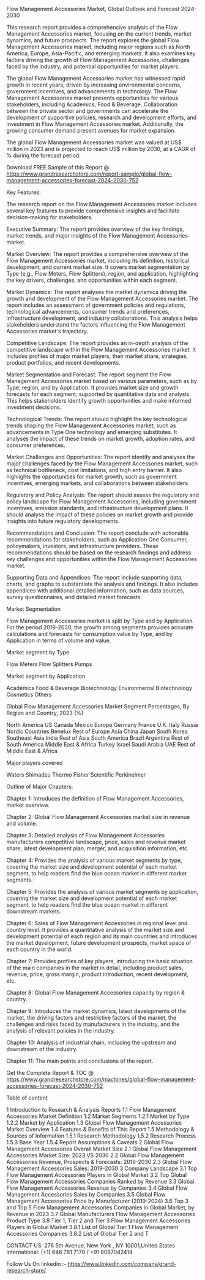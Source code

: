 Flow Management Accessories Market, Global Outlook and Forecast 2024-2030

This research report provides a comprehensive analysis of the Flow Management Accessories market, focusing on the current trends, market dynamics, and future prospects. The report explores the global Flow Management Accessories market, including major regions such as North America, Europe, Asia-Pacific, and emerging markets. It also examines key factors driving the growth of Flow Management Accessories, challenges faced by the industry, and potential opportunities for market players.

The global Flow Management Accessories market has witnessed rapid growth in recent years, driven by increasing environmental concerns, government incentives, and advancements in technology. The Flow Management Accessories market presents opportunities for various stakeholders, including Academics, Food & Beverage. Collaboration between the private sector and governments can accelerate the development of supportive policies, research and development efforts, and investment in Flow Management Accessories market. Additionally, the growing consumer demand present avenues for market expansion.

The global Flow Management Accessories market was valued at US$ million in 2023 and is projected to reach US$ million by 2030, at a CAGR of % during the forecast period.

Download FREE Sample of this Report @ https://www.grandresearchstore.com/report-sample/global-flow-management-accessories-forecast-2024-2030-752


Key Features:

The research report on the Flow Management Accessories market includes several key features to provide comprehensive insights and facilitate decision-making for stakeholders.

Executive Summary: The report provides overview of the key findings, market trends, and major insights of the Flow Management Accessories market.

Market Overview: The report provides a comprehensive overview of the Flow Management Accessories market, including its definition, historical development, and current market size. It covers market segmentation by Type (e.g., Flow Meters, Flow Splitters), region, and application, highlighting the key drivers, challenges, and opportunities within each segment.

Market Dynamics: The report analyses the market dynamics driving the growth and development of the Flow Management Accessories market. The report includes an assessment of government policies and regulations, technological advancements, consumer trends and preferences, infrastructure development, and industry collaborations. This analysis helps stakeholders understand the factors influencing the Flow Management Accessories market's trajectory.

Competitive Landscape: The report provides an in-depth analysis of the competitive landscape within the Flow Management Accessories market. It includes profiles of major market players, their market share, strategies, product portfolios, and recent developments.

Market Segmentation and Forecast: The report segment the Flow Management Accessories market based on various parameters, such as by Type, region, and by Application. It provides market size and growth forecasts for each segment, supported by quantitative data and analysis. This helps stakeholders identify growth opportunities and make informed investment decisions.

Technological Trends: The report should highlight the key technological trends shaping the Flow Management Accessories market, such as advancements in Type One technology and emerging substitutes. It analyses the impact of these trends on market growth, adoption rates, and consumer preferences.

Market Challenges and Opportunities: The report identify and analyses the major challenges faced by the Flow Management Accessories market, such as technical bottleneck, cost limitations, and high entry barrier. It also highlights the opportunities for market growth, such as government incentives, emerging markets, and collaborations between stakeholders.

Regulatory and Policy Analysis: The report should assess the regulatory and policy landscape for Flow Management Accessories, including government incentives, emission standards, and infrastructure development plans. It should analyse the impact of these policies on market growth and provide insights into future regulatory developments.

Recommendations and Conclusion: The report conclude with actionable recommendations for stakeholders, such as Application One Consumer, policymakers, investors, and infrastructure providers. These recommendations should be based on the research findings and address key challenges and opportunities within the Flow Management Accessories market.

Supporting Data and Appendices: The report include supporting data, charts, and graphs to substantiate the analysis and findings. It also includes appendices with additional detailed information, such as data sources, survey questionnaires, and detailed market forecasts.

Market Segmentation

Flow Management Accessories market is split by Type and by Application. For the period 2019-2030, the growth among segments provides accurate calculations and forecasts for consumption value by Type, and by Application in terms of volume and value.



Market segment by Type



Flow Meters
Flow Splitters
Pumps


Market segment by Application



Academics
Food & Beverage
Biotechnology
Environmental Biotechnology
Cosmetics
Others


Global Flow Management Accessories Market Segment Percentages, By Region and Country, 2023 (%)



North America
US
Canada
Mexico
Europe
Germany
France
U.K.
Italy
Russia
Nordic Countries
Benelux
Rest of Europe
Asia
China
Japan
South Korea
Southeast Asia
India
Rest of Asia
South America
Brazil
Argentina
Rest of South America
Middle East & Africa
Turkey
Israel
Saudi Arabia
UAE
Rest of Middle East & Africa


Major players covered



Waters
Shimadzu
Thermo Fisher Scientific
Perkinelmer


Outline of Major Chapters:

Chapter 1: Introduces the definition of Flow Management Accessories, market overview.

Chapter 2: Global Flow Management Accessories market size in revenue and volume.

Chapter 3: Detailed analysis of Flow Management Accessories manufacturers competitive landscape, price, sales and revenue market share, latest development plan, merger, and acquisition information, etc.

Chapter 4: Provides the analysis of various market segments by type, covering the market size and development potential of each market segment, to help readers find the blue ocean market in different market segments.

Chapter 5: Provides the analysis of various market segments by application, covering the market size and development potential of each market segment, to help readers find the blue ocean market in different downstream markets.

Chapter 6: Sales of Flow Management Accessories in regional level and country level. It provides a quantitative analysis of the market size and development potential of each region and its main countries and introduces the market development, future development prospects, market space of each country in the world.

Chapter 7: Provides profiles of key players, introducing the basic situation of the main companies in the market in detail, including product sales, revenue, price, gross margin, product introduction, recent development, etc.

Chapter 8: Global Flow Management Accessories capacity by region & country.

Chapter 9: Introduces the market dynamics, latest developments of the market, the driving factors and restrictive factors of the market, the challenges and risks faced by manufacturers in the industry, and the analysis of relevant policies in the industry.

Chapter 10: Analysis of industrial chain, including the upstream and downstream of the industry.

Chapter 11: The main points and conclusions of the report.

Get the Complete Report & TOC @ https://www.grandresearchstore.com/machines/global-flow-management-accessories-forecast-2024-2030-752

Table of content

1 Introduction to Research & Analysis Reports
1.1 Flow Management Accessories Market Definition
1.2 Market Segments
1.2.1 Market by Type
1.2.2 Market by Application
1.3 Global Flow Management Accessories Market Overview
1.4 Features & Benefits of This Report
1.5 Methodology & Sources of Information
1.5.1 Research Methodology
1.5.2 Research Process
1.5.3 Base Year
1.5.4 Report Assumptions & Caveats
2 Global Flow Management Accessories Overall Market Size
2.1 Global Flow Management Accessories Market Size: 2023 VS 2030
2.2 Global Flow Management Accessories Revenue, Prospects & Forecasts: 2019-2030
2.3 Global Flow Management Accessories Sales: 2019-2030
3 Company Landscape
3.1 Top Flow Management Accessories Players in Global Market
3.2 Top Global Flow Management Accessories Companies Ranked by Revenue
3.3 Global Flow Management Accessories Revenue by Companies
3.4 Global Flow Management Accessories Sales by Companies
3.5 Global Flow Management Accessories Price by Manufacturer (2019-2024)
3.6 Top 3 and Top 5 Flow Management Accessories Companies in Global Market, by Revenue in 2023
3.7 Global Manufacturers Flow Management Accessories Product Type
3.8 Tier 1, Tier 2 and Tier 3 Flow Management Accessories Players in Global Market
3.8.1 List of Global Tier 1 Flow Management Accessories Companies
3.8.2 List of Global Tier 2 and T

CONTACT US:
276 5th Avenue, New York , NY 10001,United States
International: (+1) 646 781 7170 / +91 8087042414

Follow Us On linkedin :- https://www.linkedin.com/company/grand-research-store/
 
